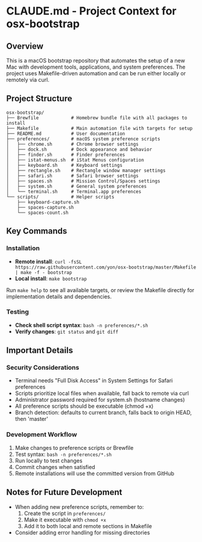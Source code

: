 # CLAUDE.md - Project Context for osx-bootstrap

## Overview
This is a macOS bootstrap repository that automates the setup of a new Mac with development tools, applications, and system preferences. The project uses Makefile-driven automation and can be run either locally or remotely via curl.

## Project Structure
```
osx-bootstrap/
├── Brewfile            # Homebrew bundle file with all packages to install
├── Makefile            # Main automation file with targets for setup
├── README.md           # User documentation
├── preferences/        # macOS system preference scripts
│   ├── chrome.sh       # Chrome browser settings
│   ├── dock.sh         # Dock appearance and behavior
│   ├── finder.sh       # Finder preferences
│   ├── istat-menus.sh  # iStat Menus configuration
│   ├── keyboard.sh     # Keyboard settings
│   ├── rectangle.sh    # Rectangle window manager settings
│   ├── safari.sh       # Safari browser settings
│   ├── spaces.sh       # Mission Control/Spaces settings
│   ├── system.sh       # General system preferences
│   └── terminal.sh     # Terminal.app preferences
└── scripts/            # Helper scripts
    ├── keyboard-capture.sh
    ├── spaces-capture.sh
    └── spaces-count.sh

```

## Key Commands

### Installation
- **Remote install**: `curl -fsSL https://raw.githubusercontent.com/yon/osx-bootstrap/master/Makefile | make -f - bootstrap`
- **Local install**: `make bootstrap`

Run `make help` to see all available targets, or review the Makefile directly for implementation details and dependencies.

### Testing
- **Check shell script syntax**: `bash -n preferences/*.sh`
- **Verify changes**: `git status` and `git diff`

## Important Details

### Security Considerations
- Terminal needs "Full Disk Access" in System Settings for Safari preferences
- Scripts prioritize local files when available, fall back to remote via curl
- Administrator password required for system.sh (hostname changes)
- All preference scripts should be executable (chmod +x)
- Branch detection: defaults to current branch, falls back to origin HEAD, then 'master'

### Development Workflow
1. Make changes to preference scripts or Brewfile
2. Test syntax: `bash -n preferences/*.sh`
3. Run locally to test changes
4. Commit changes when satisfied
5. Remote installations will use the committed version from GitHub

## Notes for Future Development
- When adding new preference scripts, remember to:
  1. Create the script in `preferences/`
  2. Make it executable with `chmod +x`
  3. Add it to both local and remote sections in Makefile
- Consider adding error handling for missing directories
